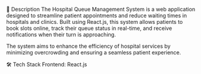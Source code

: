 📌 Description
The Hospital Queue Management System is a web application designed to streamline patient appointments and reduce waiting times in hospitals and clinics. Built using React.js, this system allows patients to book slots online, track their queue status in real-time, and receive notifications when their turn is approaching.

The system aims to enhance the efficiency of hospital services by minimizing overcrowding and ensuring a seamless patient experience.

🛠 Tech Stack
Frontend: React.js
